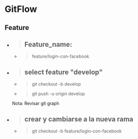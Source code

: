 # GitFlow

## Feature
-   > ## Feature_name:
    -   > feature/login-con-facebook
- > ## select feature "develop"
    - > git checkout -b develop
    - > git push -u origin develop 

    Nota: Revisar git graph

- > ## crear y cambiarse a la nueva rama
    - > git checkout -b feature/login-con-facebook
